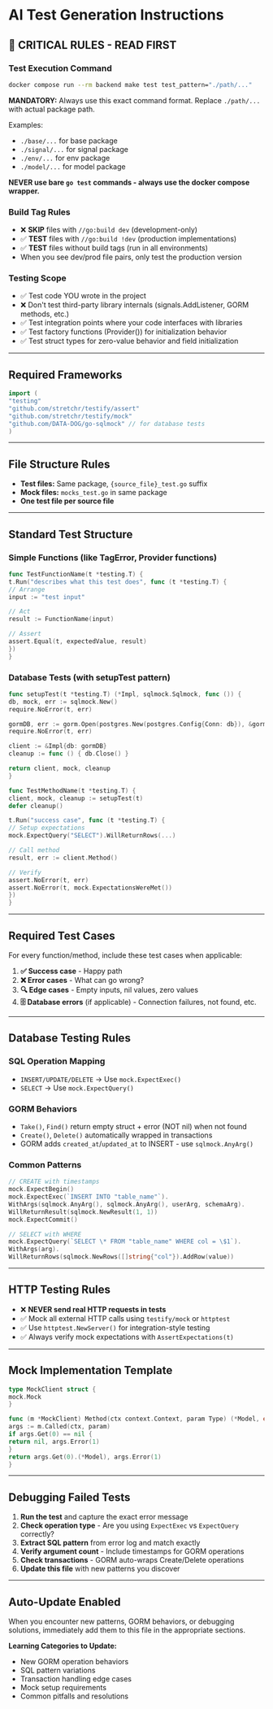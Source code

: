 # AI Test Generation Instructions

## 🚨 CRITICAL RULES - READ FIRST

### Test Execution Command

```bash
docker compose run --rm backend make test test_pattern="./path/..."
```

**MANDATORY:** Always use this exact command format. Replace `./path/...` with actual package path.

Examples:

- `./base/...` for base package
- `./signal/...` for signal package
- `./env/...` for env package
- `./model/...` for model package

**NEVER use bare `go test` commands - always use the docker compose wrapper.**

### Build Tag Rules

- ❌ **SKIP** files with `//go:build dev` (development-only)
- ✅ **TEST** files with `//go:build !dev` (production implementations)
- ✅ **TEST** files without build tags (run in all environments)
- When you see dev/prod file pairs, only test the production version

### Testing Scope

- ✅ Test code YOU wrote in the project
- ❌ Don't test third-party library internals (signals.AddListener, GORM methods, etc.)
- ✅ Test integration points where your code interfaces with libraries
- ✅ Test factory functions (Provider()) for initialization behavior
- ✅ Test struct types for zero-value behavior and field initialization

---

## Required Frameworks

```go
import (
"testing"
"github.com/stretchr/testify/assert"
"github.com/stretchr/testify/mock"
"github.com/DATA-DOG/go-sqlmock" // for database tests
)
```

---

## File Structure Rules

- **Test files:** Same package, `{source_file}_test.go` suffix
- **Mock files:** `mocks_test.go` in same package
- **One test file per source file**

---

## Standard Test Structure

### Simple Functions (like TagError, Provider functions)

```go
func TestFunctionName(t *testing.T) {
t.Run("describes what this test does", func (t *testing.T) {
// Arrange
input := "test input"

// Act
result := FunctionName(input)

// Assert
assert.Equal(t, expectedValue, result)
})
}
```

### Database Tests (with setupTest pattern)

```go
func setupTest(t *testing.T) (*Impl, sqlmock.Sqlmock, func ()) {
db, mock, err := sqlmock.New()
require.NoError(t, err)

gormDB, err := gorm.Open(postgres.New(postgres.Config{Conn: db}), &gorm.Config{})
require.NoError(t, err)

client := &Impl{db: gormDB}
cleanup := func () { db.Close() }

return client, mock, cleanup
}

func TestMethodName(t *testing.T) {
client, mock, cleanup := setupTest(t)
defer cleanup()

t.Run("success case", func (t *testing.T) {
// Setup expectations
mock.ExpectQuery("SELECT").WillReturnRows(...)

// Call method
result, err := client.Method()

// Verify
assert.NoError(t, err)
assert.NoError(t, mock.ExpectationsWereMet())
})
}
```

---

## Required Test Cases

For every function/method, include these test cases when applicable:

1. **✅ Success case** - Happy path
2. **❌ Error cases** - What can go wrong?
3. **🔍 Edge cases** - Empty inputs, nil values, zero values
4. **🗄️ Database errors** (if applicable) - Connection failures, not found, etc.

---

## Database Testing Rules

### SQL Operation Mapping

- `INSERT/UPDATE/DELETE` → Use `mock.ExpectExec()`
- `SELECT` → Use `mock.ExpectQuery()`

### GORM Behaviors

- `Take()`, `Find()` return empty struct + error (NOT nil) when not found
- `Create()`, `Delete()` automatically wrapped in transactions
- GORM adds `created_at`/`updated_at` to INSERT - use `sqlmock.AnyArg()`

### Common Patterns

```go
// CREATE with timestamps
mock.ExpectBegin()
mock.ExpectExec(`INSERT INTO "table_name"`).
WithArgs(sqlmock.AnyArg(), sqlmock.AnyArg(), userArg, schemaArg).
WillReturnResult(sqlmock.NewResult(1, 1))
mock.ExpectCommit()

// SELECT with WHERE
mock.ExpectQuery(`SELECT \* FROM "table_name" WHERE col = \$1`).
WithArgs(arg).
WillReturnRows(sqlmock.NewRows([]string{"col"}).AddRow(value))
```

---

## HTTP Testing Rules

- ❌ **NEVER send real HTTP requests in tests**
- ✅ Mock all external HTTP calls using `testify/mock` or `httptest`
- ✅ Use `httptest.NewServer()` for integration-style testing
- ✅ Always verify mock expectations with `AssertExpectations(t)`

---

## Mock Implementation Template

```go
type MockClient struct {
mock.Mock
}

func (m *MockClient) Method(ctx context.Context, param Type) (*Model, error) {
args := m.Called(ctx, param)
if args.Get(0) == nil {
return nil, args.Error(1)
}
return args.Get(0).(*Model), args.Error(1)
}
```

---

## Debugging Failed Tests

1. **Run the test** and capture the exact error message
2. **Check operation type** - Are you using `ExpectExec` vs `ExpectQuery` correctly?
3. **Extract SQL pattern** from error log and match exactly
4. **Verify argument count** - Include timestamps for GORM operations
5. **Check transactions** - GORM auto-wraps Create/Delete operations
6. **Update this file** with new patterns you discover

---

## Auto-Update Enabled

When you encounter new patterns, GORM behaviors, or debugging solutions, immediately add them to this file in the
appropriate sections.

**Learning Categories to Update:**

- New GORM operation behaviors
- SQL pattern variations
- Transaction handling edge cases
- Mock setup requirements
- Common pitfalls and resolutions